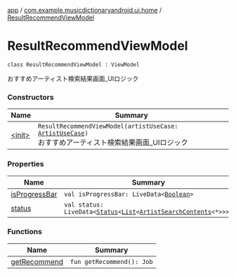 [app](../../index.md) / [com.example.musicdictionaryandroid.ui.home](../index.md) / [ResultRecommendViewModel](./index.md)

# ResultRecommendViewModel

`class ResultRecommendViewModel : ViewModel`

おすすめアーティスト検索結果画面_UIロジック

### Constructors

| Name | Summary |
|---|---|
| [&lt;init&gt;](-init-.md) | `ResultRecommendViewModel(artistUseCase: `[`ArtistUseCase`](../../com.example.musicdictionaryandroid.domain.usecase/-artist-use-case/index.md)`)`<br>おすすめアーティスト検索結果画面_UIロジック |

### Properties

| Name | Summary |
|---|---|
| [isProgressBar](is-progress-bar.md) | `val isProgressBar: LiveData<`[`Boolean`](https://kotlinlang.org/api/latest/jvm/stdlib/kotlin/-boolean/index.html)`>` |
| [status](status.md) | `val status: LiveData<`[`Status`](../../com.example.musicdictionaryandroid.ui.util/-status/index.md)`<`[`List`](https://kotlinlang.org/api/latest/jvm/stdlib/kotlin.collections/-list/index.html)`<`[`ArtistSearchContents`](../../com.example.musicdictionaryandroid.domain.model.value/-artist-search-contents/index.md)`<*>>>>` |

### Functions

| Name | Summary |
|---|---|
| [getRecommend](get-recommend.md) | `fun getRecommend(): Job` |
